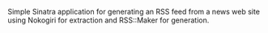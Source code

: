 Simple Sinatra application for generating an RSS feed from a news web site using Nokogiri for extraction and RSS::Maker
for generation.